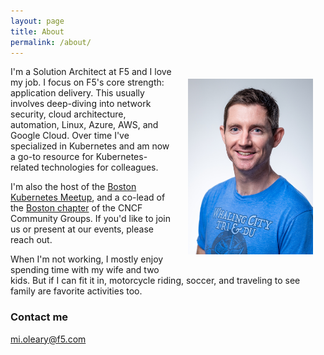 ```yaml
---
layout: page
title: About
permalink: /about/
---
```


<img style="float: right; margin:20px; vertical-align: top;" src="/assets/michael_oleary_headshot.jpg" width="200">

I'm a Solution Architect at F5 and I love my job. I focus on F5's core strength: application delivery. This usually involves deep-diving into network security, cloud architecture, automation, Linux, Azure, AWS, and Google Cloud. Over time I've specialized in Kubernetes and am now a go-to resource for Kubernetes-related technologies for colleagues. 

I'm also the host of the [Boston Kubernetes Meetup](https://www.meetup.com/boston-kubernetes-meetup), and a co-lead of the [Boston chapter](https://community.cncf.io/boston) of the CNCF Community Groups. If you'd like to join us or present at our events, please reach out.

When I'm not working, I mostly enjoy spending time with my wife and two kids. But if I can fit it in, motorcycle riding, soccer, and traveling to see family are favorite activities too.

### Contact me

[mi.oleary@f5.com](mailto:mi.oleary@f5.com)